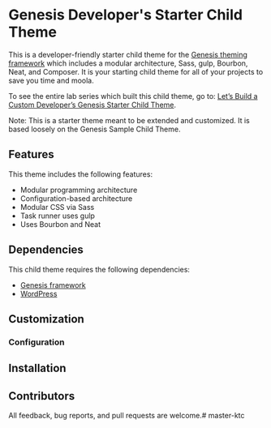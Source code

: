 # Genesis Developer's Starter Child Theme

This is a developer-friendly starter child theme for the [Genesis theming framework](http://my.studiopress.com/themes/genesis/) which includes a modular architecture, Sass, gulp, Bourbon, Neat, and Composer.  It is your starting child theme for all of your projects to save you time and moola. 

To see the entire lab series which built this child theme, go to: [Let’s Build a Custom Developer’s Genesis Starter Child Theme](https://knowthecode.io/labs-guide/lets-build-custom-developers-genesis-starter-child-theme).

Note:  This is a starter theme meant to be extended and customized.  It is based loosely on the Genesis Sample Child Theme.

## Features

This theme includes the following features:

- Modular programming architecture
- Configuration-based architecture
- Modular CSS via Sass
- Task runner uses gulp
- Uses Bourbon and Neat

## Dependencies

This child theme requires the following dependencies:

- [Genesis framework](http://my.studiopress.com/themes/genesis/)
- [WordPress](https://wordpress.org/download/)

## Customization

### Configuration


## Installation



## Contributors

All feedback, bug reports, and pull requests are welcome.# master-ktc
